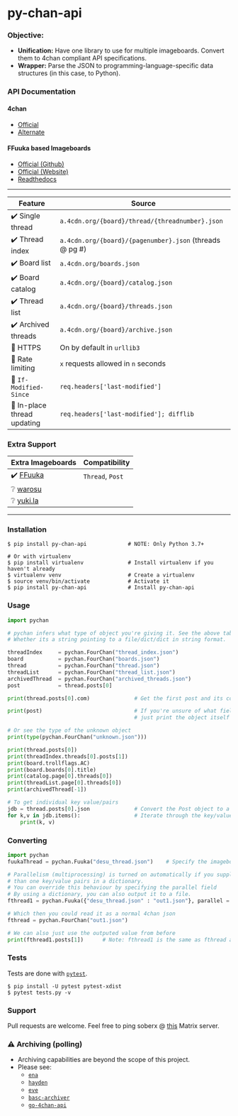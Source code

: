 # py-chan-api

### Objective:
- **Unification:** Have one library to use for multiple imageboards. Convert them to 4chan compliant API specifications.
- **Wrapper:** Parse the JSON to programming-language-specific data structures (in this case, to Python).

### API Documentation
#### 4chan
* [Official](https://github.com/4chan/4chan-API)
* [Alternate](https://github.com/catamphetamine/imageboard/blob/master/docs/engines/4chan.md)

#### FFuuka based Imageboards
* [Official (Github)](https://github.com/FoolCode/FoolFuuka-docs/blob/master/code_guide/documentation/api.rst)
* [Official (Website)](https://4plebs.tech/foolfuuka)
* [Readthedocs](https://foolfuuka.readthedocs.io/en/latest/code_guide/documentation/api.html)

---

|   Feature                     |                        Source                             |
|-------------------------------|-----------------------------------------------------------|
|   ✔️ Single thread             |`a.4cdn.org/{board}/thread/{threadnumber}.json`            |
|   ✔️ Thread index                |`a.4cdn.org/{board}/{pagenumber}.json` (threads @ pg #)    |
|   ✔️ Board list                  |`a.4cdn.org/boards.json`                                   |
|   ✔️ Board catalog             |`a.4cdn.org/{board}/catalog.json`                          |
|   ✔️ Thread list                 |`a.4cdn.org/{board}/threads.json`                          |
|  ✔️ Archived threads            |`a.4cdn.org/{board}/archive.json`                          |
|  🚧 HTTPS                       |On by default in `urllib3`                                 |
|  🚧 Rate limiting               |`x` requests allowed in `n` seconds                        |
|  🚧 `If-Modified-Since`         |`req.headers['last-modified']`                             |
|  🚧 In-place thread updating |`req.headers['last-modified']; difflib`                    |

### Extra Support
|**Extra Imageboards** | Compatibility |
|-------------------------------|----------|
|✔️ [FFuuka](https://archive.4plebs.org/_/articles/credits/#archives)|  `Thread`, `Post` |
|❔ [warosu](https://warosu.org)|
|❔ [yuki.la](https://yuki.la) |

---

### Installation
```console
$ pip install py-chan-api             # NOTE: Only Python 3.7+

# Or with virtualenv
$ pip install virtualenv              # Install virtualenv if you haven't already
$ virtualenv venv                     # Create a virtualenv
$ source venv/bin/activate            # Activate it
$ pip install py-chan-api             # Install py-chan-api
```

### Usage

```python
import pychan

# pychan infers what type of object you're giving it. See the above table.
# Whether its a string pointing to a file/dict/dict in string format.

threadIndex     = pychan.FourChan("thread_index.json")
board           = pychan.FourChan("boards.json")
thread          = pychan.FourChan("thread.json")
threadList      = pychan.FourChan("thread_list.json")
archivedThread  = pychan.FourChan("archived_threads.json")
post            = thread.posts[0]

print(thread.posts[0].com)              # Get the first post and its comment

print(post)                             # If you're unsure of what fields to call
                                        # just print the object itself to see a list of key/values

# Or see the type of the unknown object
print(type(pychan.FourChan("unknown.json")))

print(thread.posts[0])
print(threadIndex.threads[0].posts[1])
print(board.trollflags.AC)
print(board.boards[0].title)
print(catalog.page[0].threads[0])
print(threadList.page[0].threads[0])
print(archivedThread[-1])

# To get individual key value/pairs
jdb = thread.posts[0].json              # Convert the Post object to a dictionary
for k,v in jdb.items():                 # Iterate through the key/value pairs
    print(k, v)
```

### Converting

```python
import pychan
fuukaThread = pychan.Fuuka("desu_thread.json")    # Specify the imageboard implementation

# Parallelism (multiprocessing) is turned on automatically if you supply more
# than one key/value pairs in a dictionary.
# You can override this behaviour by specifying the parallel field
# By using a dictionary, you can also output it to a file.
fthread1 = pychan.Fuuka({"desu_thread.json" : "out1.json"}, parallel = True)

# Which then you could read it as a normal 4chan json
fthread = pychan.FourChan("out1.json")

# We can also just use the outputed value from before
print(fthread1.posts[1])      # Note: fthread1 is the same as fthread and fuukaThread
```

### Tests
Tests are done with [`pytest`](https://pytest.org/en/latest/).
```console
$ pip install -U pytest pytest-xdist
$ pytest tests.py -v
```

### Support
Pull requests are welcome.
Feel free to ping soberx @ [this](https://matrix.to/#/#bibanon-chat:matrix.org) Matrix server.


### ⚠️ Archiving (polling)
- Archiving capabilities are beyond the scope of this project.
- Please see:
  - [`ena`](https://github.com/shiimizu/ena)
  - [`hayden`](https://github.com/bbepis/Hayden)
  - [`eve`](https://github.com/bibanon/eve)
  - [`basc-archiver`](https://github.com/bibanon/BASC-Archiver)
  - [`go-4chan-api`](https://github.com/moshee/go-4chan-api)
